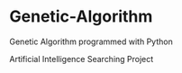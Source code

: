 # Genetic-Algorithm
Genetic Algorithm programmed with Python

Artificial Intelligence Searching Project
